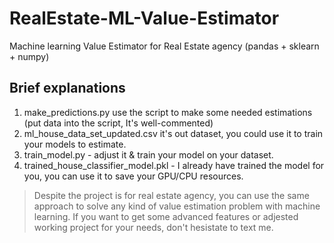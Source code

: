 # RealEstate-ML-Value-Estimator
Machine learning Value Estimator for Real Estate agency (pandas + sklearn + numpy)

## Brief explanations
1. make_predictions.py use the script to make some needed estimations (put data into the script, It's well-commented)
2. ml_house_data_set_updated.csv it's out dataset, you could use it to train your models to estimate.
3. train_model.py - adjust it & train your model on your dataset.
4. trained_house_classifier_model.pkl - I already have trained the model for you, you can use it to save your GPU/CPU resources.

> Despite the project is for real estate agency, you can use the same approach to solve any kind of value estimation problem with machine learning.
If you want to get some advanced features or adjested working project for your needs, don't hesistate to text me.

